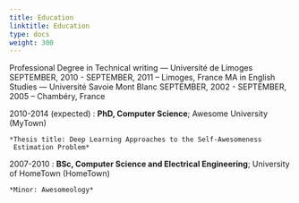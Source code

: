 ```yaml
---
title: Education
linktitle: Education
type: docs
weight: 300
---
```



Professional Degree in Technical writing — Université de Limoges
SEPTEMBER, 2010 - SEPTEMBER, 2011 – Limoges, France
MA in English Studies — Université Savoie Mont Blanc
SEPTEMBER, 2002 - SEPTEMBER, 2005 – Chambéry, France


2010-2014 (expected)
:   **PhD, Computer Science**; Awesome University (MyTown)

    *Thesis title: Deep Learning Approaches to the Self-Awesomeness
     Estimation Problem*

2007-2010
:   **BSc, Computer Science and Electrical Engineering**; University of
    HomeTown (HomeTown)

    *Minor: Awesomeology*